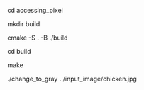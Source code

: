 cd accessing_pixel

mkdir build

cmake -S . -B ./build

cd build

make

./change_to_gray ../input_image/chicken.jpg
